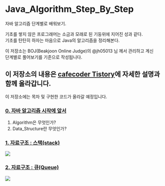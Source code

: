 # Java_Algorithm_Step_By_Step
자바 알고리즘 단계별로 배워보기.

기초를 쌓지 않은 프로그래머는 소금과 모래로 된 기둥위에 지어진 성과 같다.    
기초를 탄탄히 하자는 마음으로 Java의 알고리즘을 정리해본다.

이 저장소는 BOJ(Beakjoon Online Judge)의 @jh05013 님 께서 관리하고 계신    
단계별로 풀어보기를 기준으로 작성됩니다.

## 이 저장소의 내용은 [cafecoder Tistory](https://cafecoder.tistory.com/category/%EC%9B%B9%20%EB%B0%B1%EC%97%94%EB%93%9C%20%EA%B0%9C%EB%B0%9C%EC%9E%90%EB%A5%BC%20%EC%9C%84%ED%95%B4/Algorithm)에 자세한 설명과 함께 올라갑니다.

이 저장소에는 목차 및 구현한 코드가 올라갈 예정입니다.

### [0. 자바 알고리즘 시작에 앞서](https://cafecoder.tistory.com/entry/0-%EC%9E%90%EB%B0%94-%EC%95%8C%EA%B3%A0%EB%A6%AC%EC%A6%98-%EC%8B%9C%EC%9E%91%EC%97%90-%EC%95%9E%EC%84%9C?category=890301)

  1. Algorithm은 무엇인가?
  2. Data_Structure란 무엇인가?

### [1. 자료구조 : 스택(stack)](https://cafecoder.tistory.com/entry/1-%EC%95%8C%EA%B3%A0%EB%A6%AC%EC%A6%98%EC%9D%98-%EC%B2%AB%EA%B1%B8%EC%9D%8C)

![](https://img1.daumcdn.net/thumb/R1280x0/?scode=mtistory2&fname=https%3A%2F%2Fk.kakaocdn.net%2Fdn%2FNmkmT%2FbtqCcjJY4OX%2FJkq7pdqgEyFkXKpMkAR6p1%2Fimg.gif)

### [2. 자료구조 : 큐(Queue)](https://cafecoder.tistory.com/entry/2-%EC%9E%90%EB%A3%8C%EA%B5%AC%EC%A1%B0-Queue)

![](https://img1.daumcdn.net/thumb/R1280x0/?scode=mtistory2&fname=https%3A%2F%2Fk.kakaocdn.net%2Fdn%2FLiwEk%2FbtqCjRmERMY%2FxYjPOngQf4XJ6Kz3B6HR51%2Fimg.gif)
